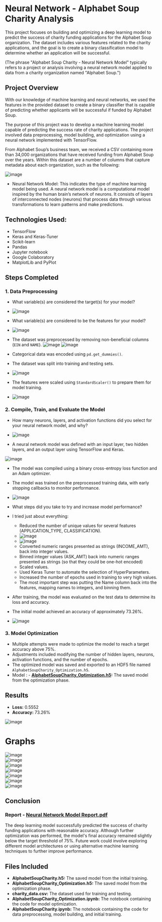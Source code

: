 # Neural Network - Alphabet Soup Charity Analysis

This project focuses on building and optimizing a deep learning model to predict the success of charity funding applications for the Alphabet Soup organization. The dataset includes various features related to the charity applications, and the goal is to create a binary classification model to determine whether an application will be successful.

(The phrase "Alphabet Soup Charity - Neural Network Model" typically refers to a project or analysis involving a neural network model applied to data from a charity organization named "Alphabet Soup.")

## Project Overview

With our knowledge of machine learning and neural networks, we used the features in the provided dataset to create a binary classifier that is capable of predicting whether applicants will be successful if funded by Alphabet Soup.

The purpose of this project was to develop a machine learning model capable of predicting the success rate of charity applications. The project involved data preprocessing, model building, and optimization using a neural network implemented with TensorFlow.

From Alphabet Soup’s business team, we received a CSV containing more than 34,000 organizations that have received funding from Alphabet Soup over the years. Within this dataset are a number of columns that capture metadata about each organization, such as the following:
  
![image](https://github.com/user-attachments/assets/d91afd61-f7c8-4023-afc0-663669ae93df)

- Neural Network Model: This indicates the type of machine learning model being used. A neural network model is a computational model inspired by the human brain’s network of neurons. It consists of layers of interconnected nodes (neurons) that process data through various transformations to learn patterns and make predictions.

## Technologies Used:
- TensorFlow
- Keras and Keras-Tuner
- Scikit-learn
- Pandas
- Jupyter notebook
- Google Colaboratory
- MatplotLib and PyPlot

## Steps Completed

### 1. Data Preprocessing

- What variable(s) are considered the target(s) for your model?
- ![image](https://github.com/user-attachments/assets/97e4137c-0f83-443f-9f88-034a487bb5cf)

- What variable(s) are considered to be the features for your model?
- ![image](https://github.com/user-attachments/assets/042f98fe-4f83-4d8c-96d9-336e1a3f6fd3)

- The dataset was preprocessed by removing non-beneficial columns (`EIN` and `NAME`).
  ![image](https://github.com/user-attachments/assets/c0418537-39fe-42ea-8fc2-b5c54f08610c)
  ![image](https://github.com/user-attachments/assets/6bddc617-b6a0-4d88-a302-199853adba21)

- Categorical data was encoded using `pd.get_dummies()`.
- The dataset was split into training and testing sets.
  
- ![image](https://github.com/user-attachments/assets/259eaf4d-8fa4-48f2-b79c-97ea889ae095)
- The features were scaled using `StandardScaler()` to prepare them for model training.
  
- ![image](https://github.com/user-attachments/assets/e2fd7140-c35b-4fec-b148-2dcdae9b461f)

### 2. Compile, Train, and Evaluate the Model

- How many neurons, layers, and activation functions did you select for your neural network model, and why?
- ![image](https://github.com/user-attachments/assets/31e15153-5a53-4c7d-94c9-1fd5b988f4c1)

- A neural network model was defined with an input layer, two hidden layers, and an output layer using TensorFlow and Keras.
  
![image](https://github.com/user-attachments/assets/46f85934-ea4c-4541-adcb-59b9dbd9ef30)

- The model was compiled using a binary cross-entropy loss function and an Adam optimizer.
- The model was trained on the preprocessed training data, with early stopping callbacks to monitor performance.
- ![image](https://github.com/user-attachments/assets/bdd62d4c-d3f9-4431-9f0d-3201fc5aa35d)

- What steps did you take to try and increase model performance?
- I tried just about everything:

   - Reduced the number of unique values for several features (APPLICATION_TYPE, CLASSIFICATION).
   - ![image](https://github.com/user-attachments/assets/b87a342d-4864-4de6-a0f3-42a732c31f2a)
   - ![image](https://github.com/user-attachments/assets/4c86b3d8-4655-4a70-80c7-d9c681fd0dd2)
   - Converted numeric ranges presented as strings (INCOME_AMT), back into integer values.
   - Binned integer values (ASK_AMT) back into numeric ranges presented as strings (so that they could be one-hot encoded)
   - Scaled values.
   - Used Keras Tuner to automate the selection of HyperParameters.
   - Increased the number of epochs used in training to very high values.
   - The most important step was putting the Name column back into the features, mapping names to integers, and binning them.
- After training, the model was evaluated on the test data to determine its loss and accuracy.
- The initial model achieved an accuracy of approximately 73.26%.
- ![image](https://github.com/user-attachments/assets/198b006c-cbf9-448b-bcfe-02dcb07c5ba1)



### 3. Model Optimization

- Multiple attempts were made to optimize the model to reach a target accuracy above 75%.
- Adjustments included modifying the number of hidden layers, neurons, activation functions, and the number of epochs.
- The optimized model was saved and exported to an HDF5 file named `AlphabetSoupCharity_Optimization.h5`.
- Model : - **[AlphabetSoupCharity_Optimization.h5](./AlphabetSoupCharity_Optimization.h5):** The saved model from the optimization phase.

## Results

- **Loss:** 0.5552
- **Accuracy:** 73.26%

![image](https://github.com/user-attachments/assets/ea49c5a0-564c-4771-86c2-498a075b0e48)

# Graphs
![image](https://github.com/user-attachments/assets/7ec7c067-925d-4dbd-b1ae-6af175663baa)  
![image](https://github.com/user-attachments/assets/ce4fdca9-49da-4967-aa7d-4e88edc7cff5)  
![image](https://github.com/user-attachments/assets/5bd6ad96-8520-48fd-b003-5475ab891a7d)  
![image](https://github.com/user-attachments/assets/27f35a7f-4c48-4bab-9353-e017d9255276)  
![image](https://github.com/user-attachments/assets/612186fb-0f44-4221-839a-944480f6c281)  
![image](https://github.com/user-attachments/assets/3b673a55-b80f-4af3-8319-80b7a6a03327)  
![image](https://github.com/user-attachments/assets/887831f7-7247-4a62-adc2-bdfc24fb41f1)  








## Conclusion

### Report - [Neural Network Model Report.pdf](./Neural%20Network%20Model%20Report.pdf)


The deep learning model successfully predicted the success of charity funding applications with reasonable accuracy. Although further optimization was performed, the model's final accuracy remained slightly below the target threshold of 75%. Future work could involve exploring different model architectures or using alternative machine learning techniques to further improve performance.

## Files Included

- **AlphabetSoupCharity.h5:** The saved model from the initial training.
- **AlphabetSoupCharity_Optimization.h5:** The saved model from the optimization phase.
- **charity_data.csv:** The dataset used for training and testing.
- **AlphabetSoupCharity_Optimization.ipynb:** The notebook containing the code for model optimization.
- **AlphabetSoupCharity.ipynb:** The notebook containing the code for data preprocessing, model building, and initial training.
